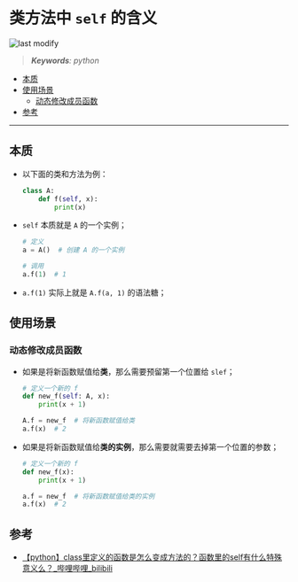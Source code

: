 类方法中 `self` 的含义
===
<!--START_SECTION:badge-->

![last modify](https://img.shields.io/static/v1?label=last%20modify&message=2025-08-03%2022%3A42%3A16&color=yellowgreen&style=flat-square)

<!--END_SECTION:badge-->
<!--info
top: false
draft: false
hidden: false
level: 0
tag: [python]
-->

> ***Keywords**: python*

<!--START_SECTION:paper_title-->
<!--END_SECTION:paper_title-->

<!--START_SECTION:toc-->
- [本质](#本质)
- [使用场景](#使用场景)
    - [动态修改成员函数](#动态修改成员函数)
- [参考](#参考)
<!--END_SECTION:toc-->

---

## 本质

- 以下面的类和方法为例：
    ```python
    class A:
        def f(self, x):
            print(x)
    ``` 
- `self` 本质就是 `A` 的一个实例；
    ```python
    # 定义
    a = A()  # 创建 A 的一个实例
    
    # 调用
    a.f(1)  # 1
    ```
- `a.f(1)` 实际上就是 `A.f(a, 1)` 的语法糖；


## 使用场景

### 动态修改成员函数
- 如果是将新函数赋值给**类**，那么需要预留第一个位置给 `slef`；
    ```python
    # 定义一个新的 f
    def new_f(self: A, x):
        print(x + 1)

    A.f = new_f  # 将新函数赋值给类
    a.f(x)  # 2
    ```
- 如果是将新函数赋值给**类的实例**，那么需要就需要去掉第一个位置的参数；
    ```python
    # 定义一个新的 f
    def new_f(x):
        print(x + 1)

    a.f = new_f  # 将新函数赋值给类的实例
    a.f(x)  # 2
    ```


## 参考
- [【python】class里定义的函数是怎么变成方法的？函数里的self有什么特殊意义么？_哔哩哔哩_bilibili](https://www.bilibili.com/video/BV1pa411e7tQ)
